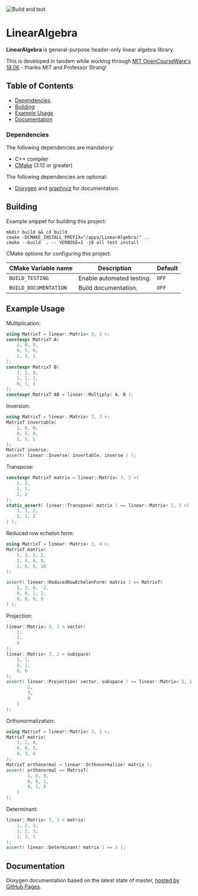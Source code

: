 ![Build and test](https://github.com/moddyz/LinearAlgebra/workflows/Build%20and%20test/badge.svg)

# LinearAlgebra

**LinearAlgebra** is general-purpose header-only linear algebra library.

This is developed in tandem while working through [MIT OpenCourseWare's 18.06](https://ocw.mit.edu/courses/mathematics/18-06-linear-algebra-spring-2010/) - thanks MIT and Professor Strang!

## Table of Contents

- [Dependencies](#dependencies)
- [Building](#building)
- [Example Usage](#example-usage)
- [Documentation](#documentation)

### Dependencies

The following dependencies are mandatory:
- C++ compiler
- [CMake](https://cmake.org/documentation/) (3.12 or greater)

The following dependencies are optional:
- [Doxygen](https://www.doxygen.nl/index.html) and [graphiviz](https://graphviz.org/) for documentation.

## Building

Example snippet for building this project:
```
mkdir build && cd build
cmake -DCMAKE_INSTALL_PREFIX="/apps/LinearAlgebra/" ..
cmake --build  . -- VERBOSE=1 -j8 all test install
```
CMake options for configuring this project:

| CMake Variable name     | Description                                                            | Default |
| ----------------------- | ---------------------------------------------------------------------- | ------- |
| `BUILD_TESTING`         | Enable automated testing.                                              | `OFF`   |
| `BUILD_DOCUMENTATION`   | Build documentation.                                                   | `OFF`   |

## Example Usage

Multiplication:
```cpp
using MatrixT = linear::Matrix< 3, 3 >;
constexpr MatrixT A(
    1, 0, 0,
    0, 5, 0,
    2, 3, 1
);
constexpr MatrixT B(
    1, 1, 0,
    1, 1, 1,
    0, 1, 1
);
constexpr MatrixT AB = linear::Multiply( A, B );
```

Inversion:
```cpp
using MatrixT = linear::Matrix< 3, 3 >;
MatrixT invertable(
    1, 0, 0,
    0, 5, 0,
    2, 3, 1
);
MatrixT inverse;
assert( linear::Inverse( invertable, inverse ) );
```

Transpose:
```cpp
constexpr MatrixT matrix = linear::Matrix< 3, 2 >(
    1, 2,
    1, 1,
    2, 2
);
static_assert( linear::Transpose( matrix ) == linear::Matrix< 2, 3 >(
    1, 1, 2,
    2, 1, 2
) );
```

Reduced row echelon form:
```cpp
using MatrixT = linear::Matrix< 3, 4 >;
MatrixT matrix(
    1, 2, 2, 2,
    2, 4, 6, 8,
    3, 6, 8, 10
);

assert( linear::ReducedRowEchelonForm( matrix ) == MatrixT(
    1, 2, 0, -2,
    0, 0, 1, 2,
    0, 0, 0, 0
) );
```

Projection:
```cpp
linear::Matrix< 3, 1 > vector(
    2,
    3,
    4
);
linear::Matrix< 3, 2 > subspace(
    1, 1,
    0, 1,
    0, 0
);
assert( linear::Projection( vector, subspace ) == linear::Matrix< 3, 1 >(
        2,
        3,
        0
    )
);
```

Orthonormalization:
```cpp
using MatrixT = linear::Matrix< 3, 3 >;
MatrixT matrix(
    1, 2, 4,
    0, 0, 5,
    0, 3, 6
);
MatrixT orthonormal = linear::Orthonormalize( matrix );
assert( orthonormal == MatrixT(
        1, 0, 0,
        0, 0, 1,
        0, 1, 0
    )
);
```

Determinant:
```cpp
linear::Matrix< 3, 3 > matrix(
    1, 2, 3,
    2, 2, 3,
    3, 3, 3
);
assert( linear::Determinant( matrix ) == 3 );
```

## Documentation

Doxygen documentation based on the latest state of master, [hosted by GitHub Pages](https://moddyz.github.io/LinearAlgebra/).
